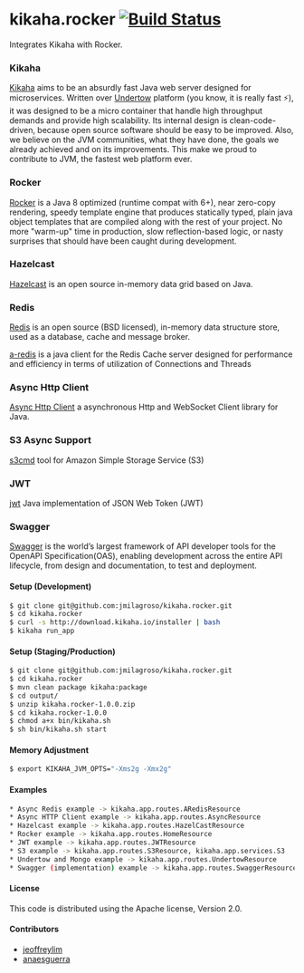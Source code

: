 # kikaha.rocker [![Build Status](https://travis-ci.org/jmilagroso/kikaha.rocker.svg?branch=master)](https://travis-ci.org/jmilagroso/kikaha.rocker) 
Integrates Kikaha with Rocker. 

### Kikaha
[Kikaha](http://get.kikaha.io/v1.6/docs/what-is-kikaha) aims to be an absurdly fast Java web server designed for microservices. Written over [Undertow](http://undertow.io/) platform (you know, it is really fast :zap:), it was designed to be a micro container that handle high throughput demands and provide high scalability. Its internal design is clean-code-driven, because open source software should be easy to be improved. Also, we believe on the JVM communities, what they have done, the goals we already achieved and on its improvements. This make we proud to contribute to JVM, the fastest web platform ever.

### Rocker
[Rocker](https://github.com/fizzed/rocker) is a Java 8 optimized (runtime compat with 6+), near zero-copy rendering, speedy template engine that produces statically typed, plain java object templates that are compiled along with the rest of your project. No more "warm-up" time in production, slow reflection-based logic, or nasty surprises that should have been caught during development.

### Hazelcast
[Hazelcast](https://hazelcast.org/getting-started-with-hazelcast/) is an open source in-memory data grid based on Java.

### Redis
[Redis](https://redis.io/) is an open source (BSD licensed), in-memory data structure store, used as a database, cache and message broker.

[a-redis](http://aredis.sourceforge.net/) is a java client for the Redis Cache server designed for performance and efficiency in terms of utilization of Connections and Threads

### Async Http Client
[Async Http Client](https://github.com/AsyncHttpClient/async-http-client) a asynchronous Http and WebSocket Client library for Java.

### S3 Async Support
[s3cmd](https://github.com/s3tools/s3cmd) tool for Amazon Simple Storage Service (S3)

### JWT
[jwt](https://github.com/auth0/java-jwt) Java implementation of JSON Web Token (JWT)

### Swagger 
[Swagger](http://swagger.io/) is the world’s largest framework of API developer tools for the OpenAPI Specification(OAS), enabling development across the entire API lifecycle, from design and documentation, to test and deployment.

#### Setup (Development)

```sh
$ git clone git@github.com:jmilagroso/kikaha.rocker.git
$ cd kikaha.rocker
$ curl -s http://download.kikaha.io/installer | bash
$ kikaha run_app
```

#### Setup (Staging/Production)

```sh
$ git clone git@github.com:jmilagroso/kikaha.rocker.git
$ cd kikaha.rocker
$ mvn clean package kikaha:package
$ cd output/
$ unzip kikaha.rocker-1.0.0.zip
$ cd kikaha.rocker-1.0.0
$ chmod a+x bin/kikaha.sh
$ sh bin/kikaha.sh start
```

#### Memory Adjustment
```sh
$ export KIKAHA_JVM_OPTS="-Xms2g -Xmx2g"
```
#### Examples
```sh
* Async Redis example -> kikaha.app.routes.ARedisResource
* Async HTTP Client example -> kikaha.app.routes.AsyncResource
* Hazelcast example -> kikaha.app.routes.HazelCastResource
* Rocker example -> kikaha.app.routes.HomeResource
* JWT example -> kikaha.app.routes.JWTResource
* S3 example -> kikaha.app.routes.S3Resource, kikaha.app.services.S3
* Undertow and Mongo example -> kikaha.app.routes.UndertowResource
* Swagger (implementation) example -> kikaha.app.routes.SwaggerResource, kikaha.app.routes.SwaggerUIResource
```

#### License
This code is distributed using the Apache license, Version 2.0.

#### Contributors
* [jeoffreylim](https://github.com/jeoffreylim) 
* [anaesguerra](https://github.com/anaesguerra)
